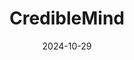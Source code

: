 ---  
layout: startup_page  
title: "CredibleMind"  
id: "crediblemind.com"  
permalink: "/crediblemindcrediblemind.com10292024/"  
website: "https://crediblemind.com/"  
funding_round: "Series A"  
funding_amount: "$7.5M"  
investors: "Horizon Mutual Holdings"  
about: "CredibleMind offers a digital mental wellbeing platform that provides personalized mental health support. It uses AI to curate and personalize resources, connecting users with evidence-based self-care, assessments, and health plan programs. The platform aims to improve access to mental healthcare and drive better outcomes for both individuals and organizations."  
markets: "Healthtech, AI, Mental Health Care"  
hq: "Sausalito, California, United States"  
founded_year: "2018"  
linkedin: "https://www.linkedin.com/company/crediblemind"  
twitter: "https://twitter.com/crediblemind"  
instagram: ""  
facebook: "https://www.facebook.com/CredibleMind"  
crunchbase: "https://www.crunchbase.com/organization/crediblemind"  
pitchbook: "https://pitchbook.com/profiles/company/432793-09"  

date_display: "29-Oct-2024"  
date: "2024-10-29"

# SEO Optimization  
meta_title: "CredibleMind - Series A Funding ($7.5M)"  
meta_description: "CredibleMind, CredibleMind offers a digital mental wellbeing platform that provides personalized mental health support. It uses AI to curate and personalize resourc..."  
meta_keywords: "CredibleMind, Healthtech, AI, Mental Health Care, Series A funding"  
canonical_url: "https://startup.projectstartups.com/crediblemindcrediblemind.com10292024/"  
---